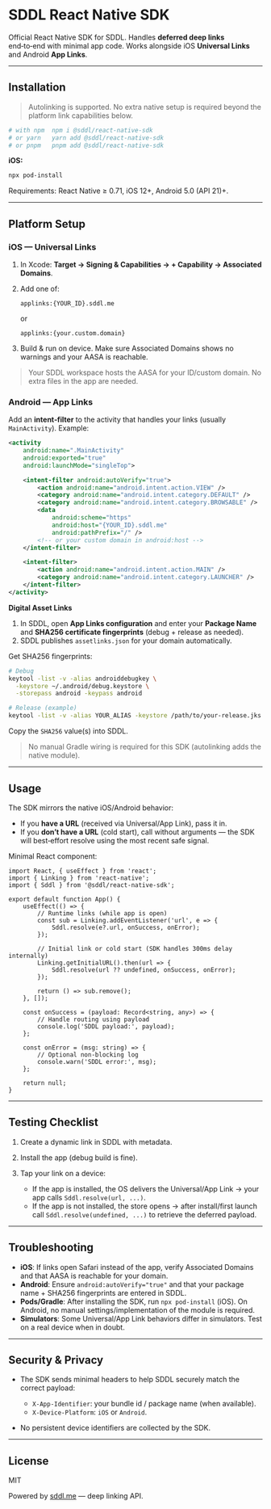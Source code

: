 # SDDL React Native SDK

Official React Native SDK for SDDL. Handles **deferred deep links** end‑to‑end with minimal app code. Works alongside iOS **Universal Links** and Android **App Links**.

---

## Installation

> Autolinking is supported. No extra native setup is required beyond the platform link capabilities below.

```bash
# with npm	npm i @sddl/react-native-sdk
# or yarn	yarn add @sddl/react-native-sdk
# or pnpm	pnpm add @sddl/react-native-sdk
```

**iOS:**

```bash
npx pod-install
```

Requirements: React Native ≥ 0.71, iOS 12+, Android 5.0 (API 21)+.

---

## Platform Setup

### iOS — Universal Links

1. In Xcode: **Target → Signing & Capabilities → + Capability → Associated Domains**.
2. Add one of:

   ```text
   applinks:{YOUR_ID}.sddl.me
   ```

   or

   ```text
   applinks:{your.custom.domain}
   ```
3. Build & run on device. Make sure Associated Domains shows no warnings and your AASA is reachable.

> Your SDDL workspace hosts the AASA for your ID/custom domain. No extra files in the app are needed.

### Android — App Links

Add an **intent‑filter** to the activity that handles your links (usually `MainActivity`). Example:

```xml
<activity
    android:name=".MainActivity"
    android:exported="true"
    android:launchMode="singleTop">

    <intent-filter android:autoVerify="true">
        <action android:name="android.intent.action.VIEW" />
        <category android:name="android.intent.category.DEFAULT" />
        <category android:name="android.intent.category.BROWSABLE" />
        <data
            android:scheme="https"
            android:host="{YOUR_ID}.sddl.me"
            android:pathPrefix="/" />
        <!-- or your custom domain in android:host -->
    </intent-filter>

    <intent-filter>
        <action android:name="android.intent.action.MAIN" />
        <category android:name="android.intent.category.LAUNCHER" />
    </intent-filter>
</activity>
```

**Digital Asset Links**

1. In SDDL, open **App Links configuration** and enter your **Package Name** and **SHA256 certificate fingerprints** (debug + release as needed).
2. SDDL publishes `assetlinks.json` for your domain automatically.

Get SHA256 fingerprints:

```bash
# Debug
keytool -list -v -alias androiddebugkey \
  -keystore ~/.android/debug.keystore \
  -storepass android -keypass android

# Release (example)
keytool -list -v -alias YOUR_ALIAS -keystore /path/to/your-release.jks
```

Copy the `SHA256` value(s) into SDDL.

> No manual Gradle wiring is required for this SDK (autolinking adds the native module).

---

## Usage

The SDK mirrors the native iOS/Android behavior:

* If you **have a URL** (received via Universal/App Link), pass it in.
* If you **don’t have a URL** (cold start), call without arguments — the SDK will best‑effort resolve using the most recent safe signal.

Minimal React component:

```tsx
import React, { useEffect } from 'react';
import { Linking } from 'react-native';
import { Sddl } from '@sddl/react-native-sdk';

export default function App() {
    useEffect(() => {
        // Runtime links (while app is open)
        const sub = Linking.addEventListener('url', e => {
            Sddl.resolve(e?.url, onSuccess, onError);
        });

        // Initial link or cold start (SDK handles 300ms delay internally)
        Linking.getInitialURL().then(url => {
            Sddl.resolve(url ?? undefined, onSuccess, onError);
        });

        return () => sub.remove();
    }, []);

    const onSuccess = (payload: Record<string, any>) => {
        // Handle routing using payload
        console.log('SDDL payload:', payload);
    };

    const onError = (msg: string) => {
        // Optional non-blocking log
        console.warn('SDDL error:', msg);
    };

    return null;
}
```

---

## Testing Checklist

1. Create a dynamic link in SDDL with metadata.
2. Install the app (debug build is fine).
3. Tap your link on a device:

    * If the app is installed, the OS delivers the Universal/App Link → your app calls `Sddl.resolve(url, ...)`.
    * If the app is not installed, the store opens → after install/first launch call `Sddl.resolve(undefined, ...)` to retrieve the deferred payload.

---

## Troubleshooting

* **iOS**: If links open Safari instead of the app, verify Associated Domains and that AASA is reachable for your domain.
* **Android**: Ensure `android:autoVerify="true"` and that your package name + SHA256 fingerprints are entered in SDDL.
* **Pods/Gradle**: After installing the SDK, run `npx pod-install` (iOS). On Android, no manual settings/implementation of the module is required.
* **Simulators**: Some Universal/App Link behaviors differ in simulators. Test on a real device when in doubt.

---

## Security & Privacy

* The SDK sends minimal headers to help SDDL securely match the correct payload:

    * `X-App-Identifier`: your bundle id / package name (when available).
    * `X-Device-Platform`: `iOS` or `Android`.
* No persistent device identifiers are collected by the SDK.

---

## License

MIT

Powered by [sddl.me](https://sddl.me) — deep linking API.
